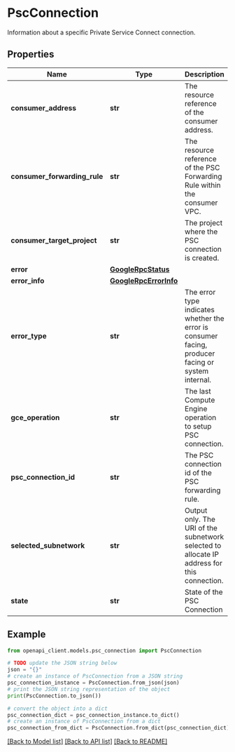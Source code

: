 # PscConnection

Information about a specific Private Service Connect connection.

## Properties

Name | Type | Description | Notes
------------ | ------------- | ------------- | -------------
**consumer_address** | **str** | The resource reference of the consumer address. | [optional] 
**consumer_forwarding_rule** | **str** | The resource reference of the PSC Forwarding Rule within the consumer VPC. | [optional] 
**consumer_target_project** | **str** | The project where the PSC connection is created. | [optional] 
**error** | [**GoogleRpcStatus**](GoogleRpcStatus.md) |  | [optional] 
**error_info** | [**GoogleRpcErrorInfo**](GoogleRpcErrorInfo.md) |  | [optional] 
**error_type** | **str** | The error type indicates whether the error is consumer facing, producer facing or system internal. | [optional] 
**gce_operation** | **str** | The last Compute Engine operation to setup PSC connection. | [optional] 
**psc_connection_id** | **str** | The PSC connection id of the PSC forwarding rule. | [optional] 
**selected_subnetwork** | **str** | Output only. The URI of the subnetwork selected to allocate IP address for this connection. | [optional] [readonly] 
**state** | **str** | State of the PSC Connection | [optional] 

## Example

```python
from openapi_client.models.psc_connection import PscConnection

# TODO update the JSON string below
json = "{}"
# create an instance of PscConnection from a JSON string
psc_connection_instance = PscConnection.from_json(json)
# print the JSON string representation of the object
print(PscConnection.to_json())

# convert the object into a dict
psc_connection_dict = psc_connection_instance.to_dict()
# create an instance of PscConnection from a dict
psc_connection_from_dict = PscConnection.from_dict(psc_connection_dict)
```
[[Back to Model list]](../README.md#documentation-for-models) [[Back to API list]](../README.md#documentation-for-api-endpoints) [[Back to README]](../README.md)


